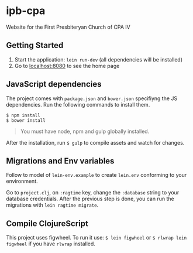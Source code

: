 # ipb-cpa

Website for the First Presbiteryan Church of CPA IV

## Getting Started

1. Start the application: `lein run-dev` (all dependencies will be installed)
1. Go to [localhost:8080](http://localhost:8080/) to see the home page

## JavaScript dependencies

The project comes with `package.json` and `bower.json` specifiyng the JS
dependencies. Run the following commands to install them.

```shell
$ npm install
$ bower install
```

> You must have node, npm and gulp globally installed.

After the installation, run `$ gulp` to compile assets and watch for changes.

## Migrations and Env variables

Follow to model of `lein-env.example` to create `lein.env` conforming to your
environment.

Go to `project.clj`, on `:ragtime` key, change the `:database` string to your
database credentials. After the previous step is done, you can run the migrations with
`lein ragtime migrate`.

## Compile ClojureScript

This project uses figwheel. To run it use: `$ lein figwheel` or `$ rlwrap lein
figwheel` if you have `rlwrap` installed.

